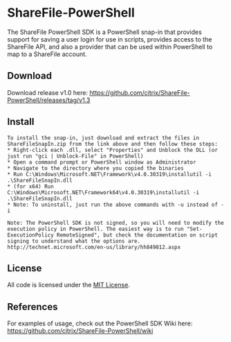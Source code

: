 ShareFile-PowerShell
====================
The ShareFile PowerShell SDK is a PowerShell snap-in that provides support for saving a user login for use in scripts, provides access to the ShareFile API, and also a provider that can be used within PowerShell to map to a ShareFile account.

Download
----
Download release v1.0 here: https://github.com/citrix/ShareFile-PowerShell/releases/tag/v1.3


Install
----
    To install the snap-in, just download and extract the files in ShareFileSnapIn.zip from the link above and then follow these steps:
    * Right-click each .dll, select "Properties" and Unblock the DLL (or just run "gci | Unblock-File" in PowerShell)
    * Open a command prompt or PowerShell window as Administrator
    * Navigate to the directory where you copied the binaries
    * Run C:\Windows\Microsoft.NET\Framework\v4.0.30319\installutil -i .\ShareFileSnapIn.dll
    * (for x64) Run C:\Windows\Microsoft.NET\Framework64\v4.0.30319\installutil -i .\ShareFileSnapIn.dll
    * Note: To uninstall, just run the above commands with -u instead of -i

    Note: The PowerShell SDK is not signed, so you will need to modify the execution policy in PowerShell. The easiest way is to run "Set-ExecutionPolicy RemoteSigned", but check the documentation on script signing to understand what the options are. http://technet.microsoft.com/en-us/library/hh849812.aspx


License
----
All code is licensed under the [MIT
License](https://github.com/citrix/ShareFile-PowerShell/blob/master/ShareFileSnapIn/LICENSE.txt).


References
----
For examples of usage, check out the PowerShell SDK Wiki here:
https://github.com/citrix/ShareFile-PowerShell/wiki
